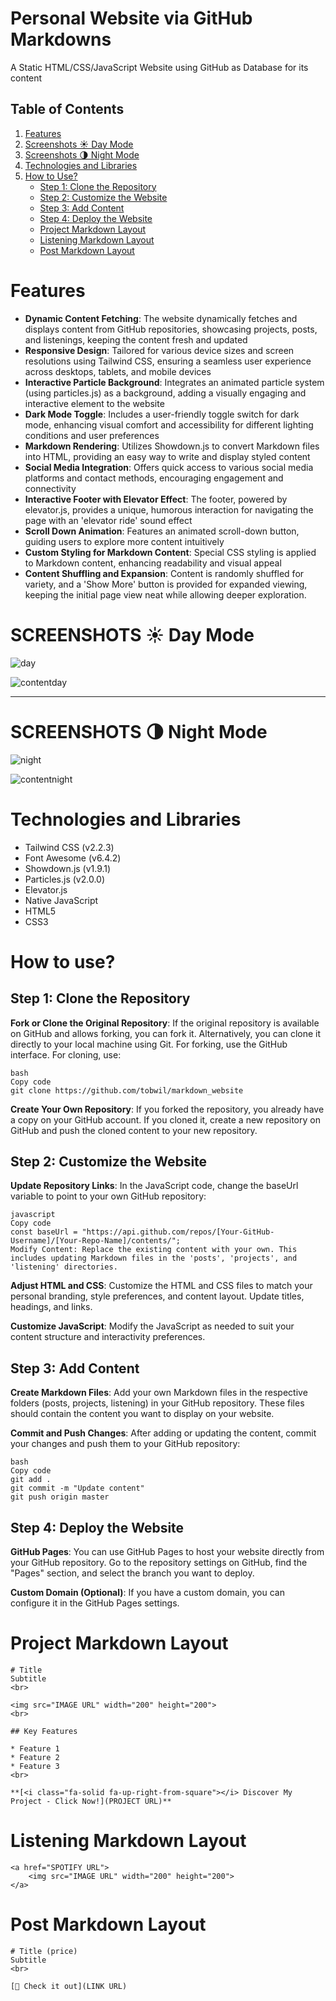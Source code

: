# Personal Website via GitHub Markdowns
A Static HTML/CSS/JavaScript Website using GitHub as Database for its content

## Table of Contents
1. [Features](#features)
2. [Screenshots ☀️ Day Mode](#screenshots-️-day-mode)
3. [Screenshots 🌗 Night Mode](#screenshots--night-mode)
4. [Technologies and Libraries](#technologies-and-libraries)
5. [How to Use?](#how-to-use)
   - [Step 1: Clone the Repository](#step-1-clone-the-repository)
   - [Step 2: Customize the Website](#step-2-customize-the-website)
   - [Step 3: Add Content](#step-3-add-content)
   - [Step 4: Deploy the Website](#step-4-deploy-the-website)
   - [Project Markdown Layout](#project-markdown-layout)
   - [Listening Markdown Layout](#listening-markdown-layout)
   - [Post Markdown Layout](#post-markdown-layout)

# Features
* **Dynamic Content Fetching**: The website dynamically fetches and displays content from GitHub repositories, showcasing projects, posts, and listenings, keeping the content fresh and updated
* **Responsive Design**: Tailored for various device sizes and screen resolutions using Tailwind CSS, ensuring a seamless user experience across desktops, tablets, and mobile devices
* **Interactive Particle Background**: Integrates an animated particle system (using particles.js) as a background, adding a visually engaging and interactive element to the website
* **Dark Mode Toggle**: Includes a user-friendly toggle switch for dark mode, enhancing visual comfort and accessibility for different lighting conditions and user preferences
* **Markdown Rendering**: Utilizes Showdown.js to convert Markdown files into HTML, providing an easy way to write and display styled content
* **Social Media Integration**: Offers quick access to various social media platforms and contact methods, encouraging engagement and connectivity
* **Interactive Footer with Elevator Effect**: The footer, powered by elevator.js, provides a unique, humorous interaction for navigating the page with an 'elevator ride' sound effect
* **Scroll Down Animation**: Features an animated scroll-down button, guiding users to explore more content intuitively
* **Custom Styling for Markdown Content**: Special CSS styling is applied to Markdown content, enhancing readability and visual appeal
* **Content Shuffling and Expansion**: Content is randomly shuffled for variety, and a 'Show More' button is provided for expanded viewing, keeping the initial page view neat while allowing deeper exploration.


# SCREENSHOTS ☀️ Day Mode
![day](https://github.com/tobwil/markdown_website/assets/72387477/906b8086-02a1-489f-b8e8-16f12bc270f7)

![contentday](https://github.com/tobwil/markdown_website/assets/72387477/05bc9f86-bd80-48fb-939c-120d14ed046b)

---

# SCREENSHOTS 🌗 Night Mode
![night](https://github.com/tobwil/markdown_website/assets/72387477/2530b4d9-6d79-4127-9aa9-d057144c7b24)

![contentnight](https://github.com/tobwil/markdown_website/assets/72387477/756b6e58-6bba-4c71-8bdb-727cfae6a64d)

# Technologies and Libraries
* Tailwind CSS (v2.2.3)
* Font Awesome (v6.4.2)
* Showdown.js (v1.9.1)
* Particles.js (v2.0.0)
* Elevator.js
* Native JavaScript
* HTML5
* CSS3

# How to use?
## Step 1: Clone the Repository
**Fork or Clone the Original Repository**: If the original repository is available on GitHub and allows forking, you can fork it. Alternatively, you can clone it directly to your local machine using Git. For forking, use the GitHub interface. For cloning, use:
```
bash
Copy code
git clone https://github.com/tobwil/markdown_website
```
**Create Your Own Repository**: If you forked the repository, you already have a copy on your GitHub account. If you cloned it, create a new repository on GitHub and push the cloned content to your new repository.

## Step 2: Customize the Website
**Update Repository Links**: In the JavaScript code, change the baseUrl variable to point to your own GitHub repository:
```
javascript
Copy code
const baseUrl = "https://api.github.com/repos/[Your-GitHub-Username]/[Your-Repo-Name]/contents/";
Modify Content: Replace the existing content with your own. This includes updating Markdown files in the 'posts', 'projects', and 'listening' directories.
```
**Adjust HTML and CSS**: Customize the HTML and CSS files to match your personal branding, style preferences, and content layout. Update titles, headings, and links.

**Customize JavaScript**: Modify the JavaScript as needed to suit your content structure and interactivity preferences.

## Step 3: Add Content
**Create Markdown Files**: Add your own Markdown files in the respective folders (posts, projects, listening) in your GitHub repository. These files should contain the content you want to display on your website.

**Commit and Push Changes**: After adding or updating the content, commit your changes and push them to your GitHub repository:
```
bash
Copy code
git add .
git commit -m "Update content"
git push origin master
```

## Step 4: Deploy the Website
**GitHub Pages**: You can use GitHub Pages to host your website directly from your GitHub repository. Go to the repository settings on GitHub, find the "Pages" section, and select the branch you want to deploy.

**Custom Domain (Optional)**: If you have a custom domain, you can configure it in the GitHub Pages settings.

# Project Markdown Layout
```
# Title
Subtitle
<br>

<img src="IMAGE URL" width="200" height="200">
<br>

## Key Features

* Feature 1
* Feature 2
* Feature 3
<br>

**[<i class="fa-solid fa-up-right-from-square"></i> Discover My Project - Click Now!](PROJECT URL)**
```
# Listening Markdown Layout
```
<a href="SPOTIFY URL">
    <img src="IMAGE URL" width="200" height="200">
</a>
```
# Post Markdown Layout
```
# Title (price)
Subtitle
<br>

[🧳 Check it out](LINK URL)
```
